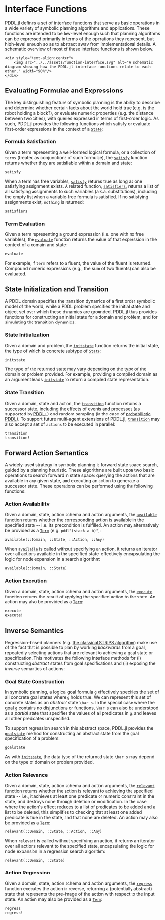 # Interface Functions

PDDL.jl defines a set of interface functions that serve as basic operations in a wide variety of symbolic planning algorithms and applications. These functions are intended to be low-level enough such that planning algorithms can be expressed primarily in terms of the operations they represent, but high-level enough so as to abstract away from implementational details. A schematic overview of most of these interface functions is shown below.

```@raw html
<div style="text-align:center">
    <img src="../../assets/function-interface.svg" alt="A schematic diagram showing how the PDDL.jl interface functions relate to each other." width="90%"/>
</div>
```

## Evaluating Formulae and Expressions

The key distinguishing feature of symbolic planning is the ability to describe and determine whether certain facts about the world hold true (e.g. is the robot holding a block?), or evaluate numeric properties (e.g. the distance between two cities), with queries expressed in terms of first-order logic. As such, PDDL.jl provides the following functions which satisfy or evaluate first-order expressions in the context of a [`State`](@ref):

### Formula Satisfaction

Given a term representing a well-formed logical formula, or a collection of `terms` (treated as conjunctions of such formulae), the [`satisfy`](@ref) function returns whether they are satisfiable within a domain and state:

```@docs
satisfy
```

When a term has free variables, [`satisfy`](@ref) returns true as long as one satisfying assignment exists. A related function, [`satisfiers`](@ref), returns a list of all satisfying assignments to such variables (a.k.a. substitutions), including the empty list when a variable-free formula is satisfied. If no satisfying assignments exist, `nothing` is returned:

```@docs
satisfiers
```

### Term Evaluation

Given a term representing a ground expression (i.e. one with no free variables), the [`evaluate`](@ref) function returns the value of that expression in the context of a domain and state:

```@docs
evaluate
```

For example, if `term` refers to a fluent, the value of the fluent is returned. Compound numeric expressions (e.g., the sum of two fluents) can also be evaluated.

## State Initialization and Transition

A PDDL domain specifies the transition dynamics of a first order symbolic model of the world, while a PDDL problem specifies the initial state and object set over which these dynamics are grounded. PDDL.jl thus provides functions for constructing an initial state for a domain and problem, and for simulating the transition dynamics:

### State Initialization

Given a domain and problem, the [`initstate`](@ref) function returns the initial state, the type of which is concrete subtype of [`State`](@ref):

```@docs
initstate
```

The type of the returned state may vary depending on the type of the domain or problem provided. For example, providing a compiled domain as an argument leads [`initstate`](@ref) to return a compiled state representation.

### State Transition

Given a domain, state and action, the [`transition`](@ref) function returns a successor state, including the effects of events and processes (as supported by [PDDL+](http://citeseerx.ist.psu.edu/viewdoc/download?doi=10.1.1.15.5965&rep=rep1&type=pdf)) and random sampling (in the case of [probabilistic PDDL](http://citeseerx.ist.psu.edu/viewdoc/download?doi=10.1.1.94.2335&rep=rep1&type=pdf)). To support future multi-agent extensions of PDDL.jl, [`transition`](@ref) may also accept a set of `actions` to be executed in parallel:

```@docs
transition
transition!
```

## Forward Action Semantics

A widely-used strategy in symbolic planning is forward state space search, guided by a planning heuristic. These algorithms are built upon two basic operations to search forward in state space: querying the actions that are available in any given state, and executing an action to generate a successor state. These operations can be performed using the following functions:

### Action Availability

Given a domain, state, action schema and action arguments, the [`available`](@ref) function returns whether the corresponding action is available in the specified state -- i.e. its precondition is fulfilled. An action may alternatively be provided as a [`Term`](@ref) (e.g. `pddl"(stack a b)"`):

```@docs
available(::Domain, ::State, ::Action, ::Any)
```

When [`available`](@ref) is called without specifying an action, it returns an iterator over all actions available in the specified state, effectively encapsulating the logic for node expansion in a search algorithm:

```@docs
available(::Domain, ::State)
```

### Action Execution

Given a domain, state, action schema and action arguments, the [`execute`](@ref) function returns the result of applying the specified action to the state. An action may also be provided as a [`Term`](@ref):

```@docs
execute
execute!
```

## Inverse Semantics

Regression-based planners (e.g. [the classical STRIPS algorithm](https://en.wikipedia.org/wiki/Stanford_Research_Institute_Problem_Solver)) make use of the fact that is possible to plan by working *backwards* from a goal, repeatedly selecting actions that are relevant to achieving a goal state or specification. This motivates the following interface methods for (i) constructing *abstract* states from goal specifications and (ii) exposing the *inverse* semantics of actions:

### Goal State Construction

In symbolic planning, a logical goal formula ``g`` effectively specifies the set of all concrete goal states where ``g`` holds true. We can represent this set of concrete states as an *abstract* state ``\bar s``. In the special case where the goal ``g`` contains no disjunctions or functions, ``\bar s`` can also be understood as a *partial* state that specifies the values of all predicates in ``g``, and leaves all other predicates unspecified.

To support regression search in this abstract space, PDDL.jl provides the [`goalstate`](@ref) method for constructing an abstract state from the goal specification of a problem:

```@docs
goalstate
```

As with [`initstate`](@ref), the data type of the returned state ``\bar s`` may depend on the type of domain or problem provided.

### Action Relevance

Given a domain, state, action schema and action arguments, the [`relevant`](@ref) function returns whether the action is relevant to achieving the specified state -- i.e., it achieves at least one predicate or numeric constraint in the state, and destroys none through deletion or modification. In the case where the action's effect reduces to a list of predicates to be added and a list to be deleted, this simplifies to checking that at least one added predicate is true in the state, and that none are deleted. An action may also be provided as a [`Term`](@ref):

```@docs
relevant(::Domain, ::State, ::Action, ::Any)
```

When `relevant` is called without specifying an action, it returns an iterator over all actions relevant to the specified state, encapsulating the logic for node expansion in a regression search algorithm:

```@docs
relevant(::Domain, ::State)
```

### Action Regression

Given a domain, state, action schema and action arguments, the [`regress`](@ref) function executes the action in reverse, returning a (potentially abstract) state that represents the pre-image of the action with respect to the input state. An action may also be provided as a [`Term`](@ref):

```@docs
regress
regress!
```

